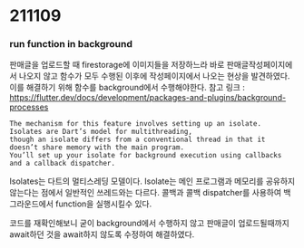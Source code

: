 # 211109
### run function in background
판매글을 업로드할 때 firestorage에 이미지들을 저장하느라 바로 판매글작성페이지에서 나오지 않고
함수가 모두 수행된 이후에 작성페이지에서 나오는 현상을 발견하였다.
이를 해결하기 위해 함수를 background에서 수행해야한다.
참고 링크 : https://flutter.dev/docs/development/packages-and-plugins/background-processes

```
The mechanism for this feature involves setting up an isolate. Isolates are Dart’s model for multithreading,
though an isolate differs from a conventional thread in that it doesn’t share memory with the main program.
You’ll set up your isolate for background execution using callbacks and a callback dispatcher.
```

Isolates는 다트의 멀티스레딩 모델이다. Isolate는 메인 프로그램과 메모리를 공유하지 않는다는 점에서 일반적인 쓰레드와는 다르다.
콜백과 콜백 dispatcher를 사용하여 백그라운드에서 function을 실행시킬수 있다.

코드를 재확인해보니 굳이 background에서 수행하지 않고 판매글이 업로드될때까지 await하던 것을 await하지 않도록 수정하여 해결하였다.


